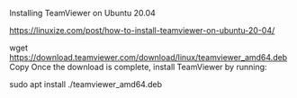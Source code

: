 Installing TeamViewer on Ubuntu 20.04

https://linuxize.com/post/how-to-install-teamviewer-on-ubuntu-20-04/

wget https://download.teamviewer.com/download/linux/teamviewer_amd64.deb
Copy
Once the download is complete, install TeamViewer by running:

sudo apt install ./teamviewer_amd64.deb